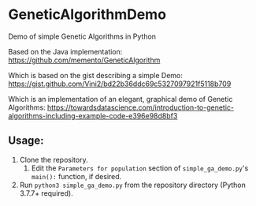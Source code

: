# GeneticAlgorithmDemo
 Demo of simple Genetic Algorithms in Python

Based on the Java implementation: https://github.com/memento/GeneticAlgorithm

Which is based on the gist describing a simple Demo: https://gist.github.com/Vini2/bd22b36ddc69c5327097921f5118b709

Which is an implementation of an elegant, graphical demo of Genetic Algorithms: https://towardsdatascience.com/introduction-to-genetic-algorithms-including-example-code-e396e98d8bf3

## Usage:
1. Clone the repository.
   1. Edit the `Parameters for population` section of `simple_ga_demo.py`'s `main():` function, if desired.
2. Run `python3 simple_ga_demo.py` from the repository directory (Python 3.7.7+ required).
